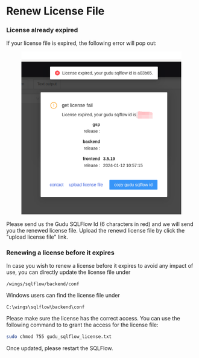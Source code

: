 # Renew License File

### License already expired

If your license file is expired, the following error will pop out:

<figure><img src="../../.gitbook/assets/微信图片_20240805125530.png" alt=""><figcaption></figcaption></figure>

Please send us the Gudu SQLFlow Id (6 characters in red) and we will send you the renewed license file. Upload the renewd license file by click the "upload license file" link.

### Renewing a license before it expires

In case you wish to renew a license before it expires to avoid any impact of use, you can directly update the license file under&#x20;

```
/wings/sqlflow/backend/conf
```

Windows users can find the license file under&#x20;

```
C:\wings\sqlflow\backend\conf
```

Please make sure the license has the correct access. You can use the following command to to grant the access for the license file:

```bash
sudo chmod 755 gudu_sqlflow_license.txt
```

Once updated, please restart the SQLFlow.
